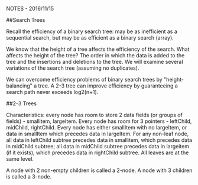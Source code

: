 NOTES - 2016/11/15

##Search Trees

Recall the efficiency of a binary search tree: may be as inefficient as a
sequential search, but may be as efficient as a binary search (array).

We know that the height of a tree affects the efficiency of the search. What
affects the height of the tree? The order in which the data is added to the tree
and the insertions and deletions to the tree. We will examine several variations
of the search tree (assuming no duplicates). 

We can overcome efficiency problems of binary search trees by "height-balancing"
a tree. A 2-3 tree can improve efficiency by guaranteeing a search path never
exceeds log2(n+1).

##2-3 Trees

Characteristics: every node has room to store 2 data fields (or groups of
fields) - smallitem, largeItem. Every node has room for 3 pointers - leftChild,
midChild, rightChild. Every node has either smallItem with no largeItem, or data
in smallItem which precedes data in largeItem. For any non-leaf node, all data
in leftChild subtree precedes data in smallitem, which precedes data in
midChild subtree; all data in midChild subtree precedes data in largeitem (if it
exists), which precedes data in rightChild subtree. All leaves are at the same
level.

A node with 2 non-empty children is called a 2-node. A node with 3 children is
called a 3-node.
